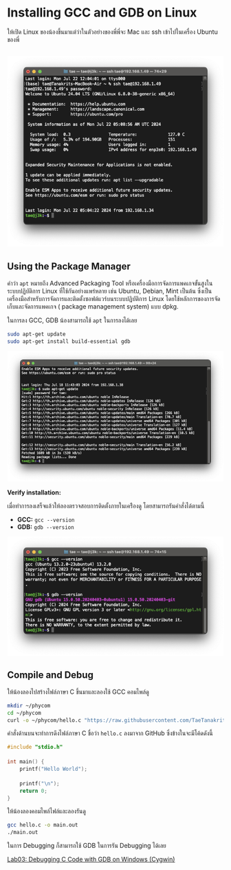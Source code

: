 # Installing GCC and GDB on Linux

ให้เปิด Linux ของน้องขึ้นมาแต่ว่าในตัวอย่างของพี่พี่จะ Mac และ ssh เข้าไปในเครื่อง Ubuntu ของพี่

![](files/linux/linux-00.png)
---

## Using the Package Manager

คำว่า `apt` หมายถึง Advanced Packaging Tool หรือเครื่องมือการจัดการแพคเกจขั้นสูงในระบบปฏิบัติการ Linux
ที่ใช้กันอย่างแพร่หลาย เช่น Ubuntu, Debian, Mint เป็นต้น
ซึ่งเป็นเครื่องมือสำหรับการจัดการและติดตั้งซอฟต์แวร์บนระบบปฏิบัติการ Linux โดยใช้หลักการของการจัดเก็บและจัดการแพคเกจ (
package management system) แบบ dpkg.

ในการลง GCC, GDB น้องสามารถใช้ `apt` ในการลงได้เลย

```bash
sudo apt-get update
sudo apt-get install build-essential gdb
```

![](files/linux/linux-01.png)

**Verify installation:**

เมื่อทำการลงเสร็จแล้วให้ลองตรวจสอบการติดตั้งภายในเคร่ืองดู โดยสามารถรันคำสั่งได้ตามนี้

* **GCC:** `gcc --version`
* **GDB:** `gdb --version`

![](files/linux/linux-02.png)

##  Compile and Debug

ให้น้องลองไปสร้างไฟล์ภาษา C ขึ้นมาและลองใช้ GCC คอมไพล์ดู

```bash
mkdir ~/phycom
cd ~/phycom
curl -o ~/phycom/hello.c "https://raw.githubusercontent.com/TaeTanakrit0089/PhysicalComputing-167/main/labs/labs03-gdb/files/hello.c"
```

คำสั่งด้านบนจะทำการดึงไฟล์ภาษา C ขื่อว่า `hello.c` ลงมาจาก GitHub ซึ่งข้างในจะมีโค้ดดังนี้

```c
#include "stdio.h"

int main() {
    printf("Hello World");
    
    printf("\n");
    return 0;
}
```

ให้น้องลองคอมไพล์ไฟล์และลองรันดู

```bash
gcc hello.c -o main.out
./main.out
```

ในการ Debugging ก็สามารถใช้ GDB ในการรัน Debugging ได้เลย

[Lab03: Debugging C Code with GDB on Windows (Cygwin)](readme.md)
